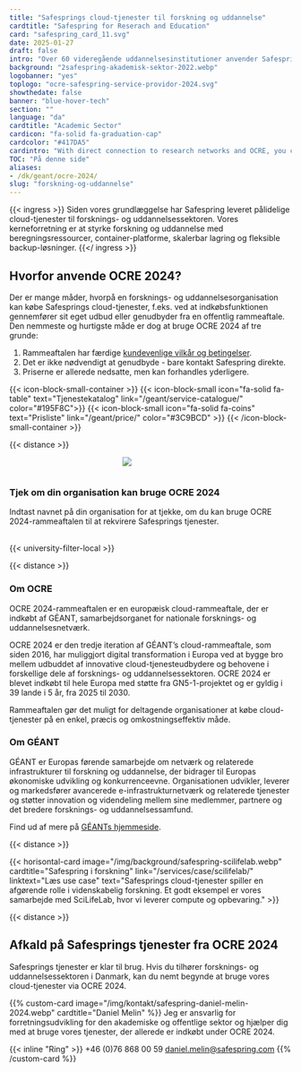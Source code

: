 ```yaml
---
title: "Safesprings cloud-tjenester til forskning og uddannelse"
cardtitle: "Safespring for Reserach and Education"
card: "safespring_card_11.svg"
date: 2025-01-27
draft: false
intro: "Over 60 videregående uddannelsesinstitutioner anvender Safesprings tjenester gennem Sunet, Sikt, DeiC eller direkte via GÉANT OCRE-rammeaftalen."
background: "2safespring-akademisk-sektor-2022.webp"
logobanner: "yes"
toplogo: "ocre-safespring-service-providor-2024.svg"
showthedate: false
banner: "blue-hover-tech"
section: ""
language: "da"
cardtitle: "Academic Sector"
cardicon: "fa-solid fa-graduation-cap"
cardcolor: "#417DA5"
cardintro: "With direct connection to research networks and OCRE, you can get started quickly."
TOC: "På denne side"
aliases:
- /dk/geant/ocre-2024/
slug: "forskning-og-uddannelse"
---
```


{{< ingress >}}
Siden vores grundlæggelse har Safespring leveret pålidelige cloud-tjenester til forsknings- og uddannelsessektoren. Vores kerneforretning er at styrke forskning og uddannelse med beregningsressourcer, container-platforme, skalerbar lagring og fleksible backup-løsninger.
{{</ ingress >}}

## Hvorfor anvende OCRE 2024?

Der er mange måder, hvorpå en forsknings- og uddannelsesorganisation kan købe Safesprings cloud-tjenester, f.eks. ved at indkøbsfunktionen gennemfører sit eget udbud eller genudbyder fra en offentlig rammeaftale. Den nemmeste og hurtigste måde er dog at bruge OCRE 2024 af tre grunde:

1. Rammeaftalen har færdige [kundevenlige vilkår og betingelser](https://about.geant.org/wp-content/uploads/2025/01/Volume3-GEANT-Terms-and-Conditions-for-IT-Contracts-2025final-1.pdf).
2. Det er ikke nødvendigt at genudbyde - bare kontakt Safespring direkte.
3. Priserne er allerede nedsatte, men kan forhandles yderligere.

{{< icon-block-small-container >}}
{{< icon-block-small icon="fa-solid fa-table" text="Tjenestekatalog" link="/geant/service-catalogue/" color="#195F8C">}}
{{< icon-block-small icon="fa-solid fa-coins" text="Prisliste" link="/geant/price/" color="#3C9BCD" >}}
{{< /icon-block-small-container >}}

{{< distance >}}

<div class="safespring-horisontal-card-container bg-white shadow-1 safespring-horisontal-card-row">
    <div class="safespring-horisontal-card-col safespring-horisontal-card-image" style="background-image: url(/img/card/ocre-background-blue.svg); display: flex;justify-content: center; align-items: center;" alt="">
        <img src="/img/card/ocre-logo-white.svg" style="max-width: 80%; min-width: 20%; min-height: 30px;">
    </div>
<div class="safespring-horisontal-card-col safespring-horisontal-card-content">
    <h3>Tjek om din organisation kan bruge OCRE 2024</h3>
    <p>Indtast navnet på din organisation for at tjekke, om du kan bruge OCRE 2024-rammeaftalen til at rekvirere Safesprings tjenester.</p>
    <br>
    {{< university-filter-local >}}
    <br>
</div>
</div>

{{< distance >}}

### Om OCRE

OCRE 2024-rammeaftalen er en europæisk cloud-rammeaftale, der er indkøbt af GÉANT, samarbejdsorganet for nationale forsknings- og uddannelsesnetværk.

OCRE 2024 er den tredje iteration af GÉANT’s cloud-rammeaftale, som siden 2016, har muliggjort digital transformation i Europa ved at bygge bro mellem udbuddet af innovative cloud-tjenesteudbydere og behovene i forskellige dele af forsknings- og uddannelsessektoren. OCRE 2024 er blevet indkøbt til hele Europa med støtte fra GN5-1-projektet og er gyldig i 39 lande i 5 år, fra 2025 til 2030.

Rammeaftalen gør det muligt for deltagende organisationer at købe cloud-tjenester på en enkel, præcis og omkostningseffektiv måde.

### Om GÉANT

GÉANT er Europas førende samarbejde om netværk og relaterede infrastrukturer til forskning og uddannelse, der bidrager til Europas økonomiske udvikling og konkurrenceevne. Organisationen udvikler, leverer og markedsfører avancerede e-infrastrukturnetværk og relaterede tjenester og støtter innovation og videndeling mellem sine medlemmer, partnere og det bredere forsknings- og uddannelsessamfund.

Find ud af mere på [GÉANTs hjemmeside](https://geant.org/).

{{< distance >}}

{{< horisontal-card image="/img/background/safespring-scilifelab.webp" cardtitle="Safespring i forskning" link="/services/case/scilifelab/" linktext="Læs use case" text="Safesprings cloud-tjenester spiller en afgørende rolle i videnskabelig forskning. Et godt eksempel er vores samarbejde med SciLifeLab, hvor vi leverer compute og opbevaring." >}}

{{< distance >}}

## Afkald på Safesprings tjenester fra OCRE 2024

Safesprings tjenester er klar til brug. Hvis du tilhører forsknings- og uddannelsessektoren i Danmark, kan du nemt begynde at bruge vores cloud-tjenester via OCRE 2024.

{{% custom-card image="/img/kontakt/safespring-daniel-melin-2024.webp" cardtitle="Daniel Melin" %}}
Jeg er ansvarlig for forretningsudvikling for den akademiske og offentlige sektor og hjælper dig med at bruge vores tjenester, der allerede er indkøbt under OCRE 2024.

{{< inline "Ring" >}} +46 (0)76 868 00 59
[daniel.melin@safespring.com](mailto:daniel.melin@safespring.com)
{{% /custom-card %}}
